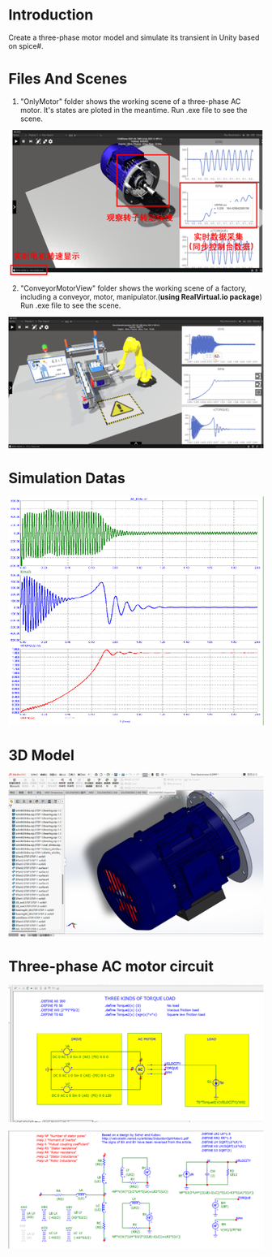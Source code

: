 # Introduction

Create a three-phase motor model and simulate its transient in Unity based on spice#.

# Files And Scenes

1. "OnlyMotor" folder shows the working scene of a three-phase AC motor. It's states are ploted in the meantime. 
Run .exe file to see the scene.

![image](https://github.com/cmczsa/3PhaseMotor-Simulation-Unity-Spicesharp/blob/master/image/simulation.png)

2. "ConveyorMotorView" folder shows the working scene of a factory, including a conveyor, motor, manipulator.(__using RealVirtual.io package__)
Run .exe file to see the scene. 

![image](https://github.com/cmczsa/3PhaseMotor-Simulation-Unity-Spicesharp/blob/master/image/simulation2.png)

# Simulation Datas

![image](https://github.com/cmczsa/3PhaseMotor-Simulation-Unity-Spicesharp/blob/master/image/lines.png)

# 3D Model

![image](https://github.com/cmczsa/3PhaseMotor-Simulation-Unity-Spicesharp/blob/master/image/model.png)

# Three-phase AC motor circuit

![image](https://github.com/cmczsa/3PhaseMotor-Simulation-Unity-Spicesharp/blob/master/image/circle1.png)

![image](https://github.com/cmczsa/3PhaseMotor-Simulation-Unity-Spicesharp/blob/master/image/circle2.png)

